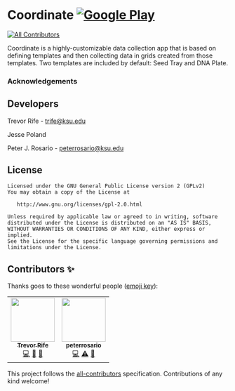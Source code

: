 # Coordinate [![Google Play](http://developer.android.com/images/brand/en_generic_rgb_wo_45.png)](https://play.google.com/store/apps/details?id=org.wheatgenetics.coordinate)
<!-- ALL-CONTRIBUTORS-BADGE:START - Do not remove or modify this section -->
[![All Contributors](https://img.shields.io/badge/all_contributors-2-orange.svg?style=flat-square)](#contributors-)
<!-- ALL-CONTRIBUTORS-BADGE:END -->
Coordinate is a highly-customizable data collection app that is based on defining templates and then collecting data in grids created from those templates. Two templates are included by default: Seed Tray and DNA Plate.

### Acknowledgements
## Developers
Trevor Rife - trife@ksu.edu

Jesse Poland

Peter J. Rosario - peterrosario@ksu.edu

## License
    Licensed under the GNU General Public License version 2 (GPLv2)
    You may obtain a copy of the License at

       http://www.gnu.org/licenses/gpl-2.0.html

    Unless required by applicable law or agreed to in writing, software
    distributed under the License is distributed on an "AS IS" BASIS,
    WITHOUT WARRANTIES OR CONDITIONS OF ANY KIND, either express or implied.
    See the License for the specific language governing permissions and
    limitations under the License.

## Contributors ✨

Thanks goes to these wonderful people ([emoji key](https://allcontributors.org/docs/en/emoji-key)):

<!-- ALL-CONTRIBUTORS-LIST:START - Do not remove or modify this section -->
<!-- prettier-ignore-start -->
<!-- markdownlint-disable -->
<table>
  <tr>
    <td align="center"><a href="https://github.com/trife"><img src="https://avatars.githubusercontent.com/u/1869534?v=4?s=100" width="100px;" alt=""/><br /><sub><b>Trevor Rife</b></sub></a><br /><a href="https://github.com/PhenoApps/Coordinate/commits?author=trife" title="Code">💻</a> <a href="#design-trife" title="Design">🎨</a> <a href="#projectManagement-trife" title="Project Management">📆</a></td>
    <td align="center"><a href="https://github.com/peterrosario"><img src="https://avatars.githubusercontent.com/u/26546705?v=4?s=100" width="100px;" alt=""/><br /><sub><b>peterrosario</b></sub></a><br /><a href="https://github.com/PhenoApps/Coordinate/commits?author=peterrosario" title="Code">💻</a> <a href="https://github.com/PhenoApps/Coordinate/commits?author=peterrosario" title="Tests">⚠️</a> <a href="https://github.com/PhenoApps/Coordinate/commits?author=peterrosario" title="Documentation">📖</a></td>
  </tr>
</table>

<!-- markdownlint-restore -->
<!-- prettier-ignore-end -->

<!-- ALL-CONTRIBUTORS-LIST:END -->

This project follows the [all-contributors](https://github.com/all-contributors/all-contributors) specification. Contributions of any kind welcome!